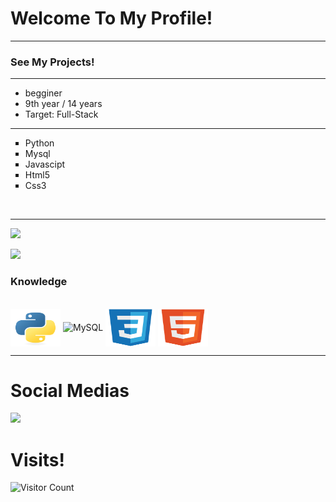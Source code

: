
# Welcome To My Profile!
***
### See My Projects!

<hr>

 - begginer
 - 9th year / 14 years
 - Target: Full-Stack

 <hr>
 <ul type="square">
     <p>
         
<li>Python<br>
 
<li>Mysql<br>
 
<li>Javascipt<br>
 
<li>Html5<br>
 
<li>Css3<br>
 

 </ul>
 <br>
 <hr>
 <div>
  <a href="https://github.com/AthosFB">
  <img height="120em" src="https://github-readme-stats.vercel.app/api?username=AthosFB&layout=compact&hide_title=true&hide_border=true&show_icons=true&include_all_commits=true&line_height=21&theme=vue">
  
  <img height="120em" src="https://github-readme-stats.vercel.app/api/top-langs/?username=AthosFB&layout=compact&include_all_commits=true&show_icons=true&line_height=21&theme=vue"></a>
</div>

### Knowledge

<div style="display: inline_block"><br>

<img align="center" alt="Python" height="60" width="80" src="https://raw.githubusercontent.com/devicons/devicon/master/icons/python/python-original.svg">

<img align="center" alt="MySQL" height="120" width="120" src="https://waresoft.com.br/wp-content/uploads/2021/04/MySQL_Logo_600x600.png">

<img align="center" alt="Athos-CSS" height="60" width="80" src="https://raw.githubusercontent.com/devicons/devicon/master/icons/css3/css3-original.svg">

<img align="center" alt="HTML" height="60" width="80" src="https://raw.githubusercontent.com/devicons/devicon/master/icons/html5/html5-original.svg">

</div>
 
<hr>
 <h1>Social Medias</h1>
<div> 

  <a href="https://www.instagram.com/athosfavaron/" target="_blank"><img src="https://img.shields.io/badge/-Instagram-%23E4405F?style=for-the-badge&logo=instagram&logoColor=black"></a>
 
 <h1>Visits!</h1>
 </div> 

![Visitor Count](https://profile-counter.glitch.me/AthosFB/count.svg)
